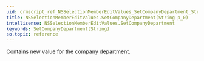```yaml
---
uid: crmscript_ref_NSSelectionMemberEditValues_SetCompanyDepartment_String_p_0
title: NSSelectionMemberEditValues.SetCompanyDepartment(String p_0)
intellisense: NSSelectionMemberEditValues.SetCompanyDepartment
keywords: SetCompanyDepartment(String)
so.topic: reference
---
```



Contains new value for the company department.


